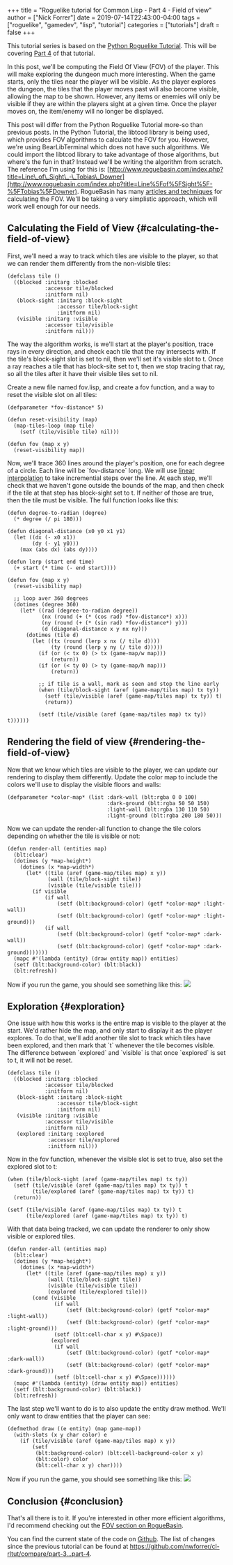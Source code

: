 +++
title = "Roguelike tutorial for Common Lisp - Part 4 - Field of view"
author = ["Nick Forrer"]
date = 2019-07-14T22:43:00-04:00
tags = ["roguelike", "gamedev", "lisp", "tutorial"]
categories = ["tutorials"]
draft = false
+++

This tutorial series is based on the [Python Roguelike Tutorial](http://rogueliketutorials.com). This will be
covering [Part 4](http://rogueliketutorials.com/tutorials/tcod/part-4/) of that tutorial.

In this post, we'll be computing the Field Of View (FOV) of the player. This
will make exploring the dungeon much more interesting. When the game starts,
only the tiles near the player will be visible. As the player explores the
dungeon, the tiles that the player moves past will also become visible, allowing
the map to be shown. However, any items or enemies will only be visible if they
are within the players sight at a given time. Once the player moves on, the
item/enemy will no longer be displayed.

This post will differ from the Python Roguelike Tutorial more-so than previous
posts. In the Python Tutorial, the libtcod library is being used, which provides
FOV algorithms to calculate the FOV for you. However, we're using
BearLibTerminal which does not have such algorithms. We could import the libtcod
library to take advantage of those algorithms, but where's the fun in that?
Instead we'll be writing the algorithm from scratch. The reference I'm using
for this is:
[http://www.roguebasin.com/index.php?title=Line\_of\_Sight\_-\_Tobias\_Downer](http://www.roguebasin.com/index.php?title=Line%5Fof%5FSight%5F-%5FTobias%5FDowner).
RogueBasin has many [articles and techniques](http://www.roguebasin.com/index.php?title=Category:FOV) for calculating the FOV. We'll be
taking a very simplistic approach, which will work well enough for our needs.


## Calculating the Field of View {#calculating-the-field-of-view}

First, we'll need a way to track which tiles are visible to the player, so that
we can render them differently from the non-visible tiles:

```common-lisp
(defclass tile ()
  ((blocked :initarg :blocked
            :accessor tile/blocked
            :initform nil)
   (block-sight :initarg :block-sight
                :accessor tile/block-sight
                :initform nil)
   (visible :initarg :visible
            :accessor tile/visible
            :initform nil)))
```

The way the algorithm works, is we'll start at the player's position, trace rays
in every direction, and check each tile that the ray intersects with. If the
tile's block-sight slot is set to nil, then we'll set it's visible slot to t.
Once a ray reaches a tile that has block-site set to t, then we stop tracing
that ray, so all the tiles after it have their visible tiles set to nil.

Create a new file named fov.lisp, and create a fov function, and a way to reset
the visible slot on all tiles:

```common-lisp
(defparameter *fov-distance* 5)

(defun reset-visibility (map)
  (map-tiles-loop (map tile)
    (setf (tile/visible tile) nil)))

(defun fov (map x y)
  (reset-visibility map))
```

Now, we'll trace 360 lines around the player's position, one for each degree of
a circle. Each line will be \`fov-distance\` long. We will use [linear
interpolation](https://en.wikipedia.org/wiki/Linear%5Finterpolation) to take incremential steps over the line. At each step, we'll
check that we haven't gone outside the bounds of the map, and then check if the
tile at that step has block-sight set to t. If neither of those are true, then
the tile must be visible. The full function looks like this:

```common-lisp
(defun degree-to-radian (degree)
  (* degree (/ pi 180)))

(defun diagonal-distance (x0 y0 x1 y1)
  (let ((dx (- x0 x1))
        (dy (- y1 y0)))
    (max (abs dx) (abs dy))))

(defun lerp (start end time)
  (+ start (* time (- end start))))

(defun fov (map x y)
  (reset-visibility map)

  ;; loop aver 360 degrees
  (dotimes (degree 360)
    (let* ((rad (degree-to-radian degree))
           (nx (round (+ (* (cos rad) *fov-distance*) x)))
           (ny (round (+ (* (sin rad) *fov-distance*) y)))
           (d (diagonal-distance x y nx ny)))
      (dotimes (tile d)
        (let ((tx (round (lerp x nx (/ tile d))))
              (ty (round (lerp y ny (/ tile d)))))
          (if (or (< tx 0) (> tx (game-map/w map)))
              (return))
          (if (or (< ty 0) (> ty (game-map/h map)))
              (return))

          ;; if tile is a wall, mark as seen and stop the line early
          (when (tile/block-sight (aref (game-map/tiles map) tx ty))
            (setf (tile/visible (aref (game-map/tiles map) tx ty)) t)
            (return))

          (setf (tile/visible (aref (game-map/tiles map) tx ty)) t))))))
```


## Rendering the field of view {#rendering-the-field-of-view}

Now that we know which tiles are visible to the player, we can update our
rendering to display them differently. Update the color map to include the
colors we'll use to display the visible floors and walls:

```common-lisp
(defparameter *color-map* (list :dark-wall (blt:rgba 0 0 100)
                                :dark-ground (blt:rgba 50 50 150)
                                :light-wall (blt:rgba 130 110 50)
                                :light-ground (blt:rgba 200 180 50)))
```

Now we can update the render-all function to change the tile colors depending on
whether the tile is visible or not:

```common-lisp
(defun render-all (entities map)
  (blt:clear)
  (dotimes (y *map-height*)
    (dotimes (x *map-width*)
      (let* ((tile (aref (game-map/tiles map) x y))
             (wall (tile/block-sight tile))
             (visible (tile/visible tile)))
        (if visible
            (if wall
                (setf (blt:background-color) (getf *color-map* :light-wall))
                (setf (blt:background-color) (getf *color-map* :light-ground)))
            (if wall
                (setf (blt:background-color) (getf *color-map* :dark-wall))
                (setf (blt:background-color) (getf *color-map* :dark-ground)))))))
  (mapc #'(lambda (entity) (draw entity map)) entities)
  (setf (blt:background-color) (blt:black))
  (blt:refresh))
```

Now if you run the game, you should see something like this:
![](/cl-rltut/display-fov.png)


## Exploration {#exploration}

One issue with how this works is the entire map is visible to the player at the
start. We'd rather hide the map, and only start to display it as the player
explores. To do that, we'll add another tile slot to track which tiles have been
explored, and then mark that \`t\` whenever the tile becomes visible. The
difference between \`explored\` and \`visible\` is that once \`explored\` is set to t,
it will not be reset.

```common-lisp
(defclass tile ()
  ((blocked :initarg :blocked
            :accessor tile/blocked
            :initform nil)
   (block-sight :initarg :block-sight
                :accessor tile/block-sight
                :initform nil)
   (visible :initarg :visible
            :accessor tile/visible
            :initform nil)
   (explored :initarg :explored
             :accessor tile/explored
             :initform nil)))
```

Now in the fov function, whenever the visible slot is set to true, also set the
explored slot to t:

```common-lisp
(when (tile/block-sight (aref (game-map/tiles map) tx ty))
  (setf (tile/visible (aref (game-map/tiles map) tx ty)) t
        (tile/explored (aref (game-map/tiles map) tx ty)) t)
  (return))

(setf (tile/visible (aref (game-map/tiles map) tx ty)) t
      (tile/explored (aref (game-map/tiles map) tx ty)) t)
```

With that data being tracked, we can update the renderer to only show visible or
explored tiles.

```common-lisp
(defun render-all (entities map)
  (blt:clear)
  (dotimes (y *map-height*)
    (dotimes (x *map-width*)
      (let* ((tile (aref (game-map/tiles map) x y))
             (wall (tile/block-sight tile))
             (visible (tile/visible tile))
             (explored (tile/explored tile)))
        (cond (visible
               (if wall
                   (setf (blt:background-color) (getf *color-map* :light-wall))
                   (setf (blt:background-color) (getf *color-map* :light-ground)))
               (setf (blt:cell-char x y) #\Space))
              (explored
               (if wall
                   (setf (blt:background-color) (getf *color-map* :dark-wall))
                   (setf (blt:background-color) (getf *color-map* :dark-ground)))
               (setf (blt:cell-char x y) #\Space))))))
  (mapc #'(lambda (entity) (draw entity map)) entities)
  (setf (blt:background-color) (blt:black))
  (blt:refresh))
```

The last step we'll want to do is to also update the entity draw method. We'll
only want to draw entities that the player can see:

```common-lisp
(defmethod draw ((e entity) (map game-map))
  (with-slots (x y char color) e
    (if (tile/visible (aref (game-map/tiles map) x y))
        (setf
         (blt:background-color) (blt:cell-background-color x y)
         (blt:color) color
         (blt:cell-char x y) char))))
```

Now if you run the game, you should see something like this:
![](/cl-rltut/dungeon-exploration.gif)


## Conclusion {#conclusion}

That's all there is to it. If you're interested in other more efficient
algorithms, I'd recommend checking out the [FOV section on RogueBasin](http://www.roguebasin.com/index.php?title=Category:FOV).

You can find the current state of the code on [Github](https://github.com/nwforrer/cl-rltut/tree/part-3). The list of changes since
the previous tutorial can be found at
<https://github.com/nwforrer/cl-rltut/compare/part-3...part-4>.
